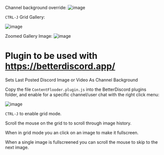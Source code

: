 
Channel background override:
![image](https://github.com/dfaker/ContentFlooder/assets/35278260/93c8ac49-6f09-4cbc-a9ba-1f6c7d2203a3)


`CTRL-J` Grid Gallery:

![image](https://github.com/dfaker/ContentFlooder/assets/35278260/eee84b8f-240e-436d-8d24-7fcc4d1d52ac)

Zoomed Gallery Image:
![image](https://github.com/dfaker/ContentFlooder/assets/35278260/913eef86-a97d-43ac-8aaa-bc5d1ef63bf2)


# Plugin to be used with https://betterdiscord.app/

Sets Last Posted Discord Image or Video As Channel Background

Copy the file `ContentFlooder.plugin.js` into the BetterDiscord plugins folder, and enable for a specific channel/user chat with the right click menu:

![image](https://github.com/dfaker/ContentFlooder/assets/35278260/d802c5c2-48b0-4fe3-aa60-68cefc8377ab)


`CTRL-J` to enable grid mode.

Scroll the mouse on the grid to to scroll through image history.

When in grid mode you an click on an image to make it fullscreen.

When a single image is fullscreened you can scroll the mouse to skip to the next image.
